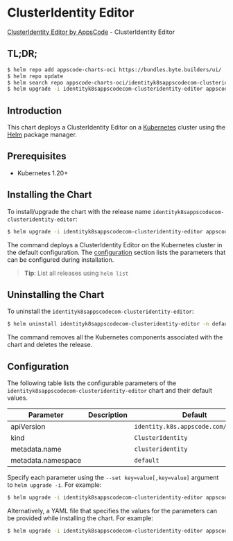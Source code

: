 # ClusterIdentity Editor

[ClusterIdentity Editor by AppsCode](https://appscode.com) - ClusterIdentity Editor

## TL;DR;

```bash
$ helm repo add appscode-charts-oci https://bundles.byte.builders/ui/
$ helm repo update
$ helm search repo appscode-charts-oci/identityk8sappscodecom-clusteridentity-editor --version=v0.7.0
$ helm upgrade -i identityk8sappscodecom-clusteridentity-editor appscode-charts-oci/identityk8sappscodecom-clusteridentity-editor -n default --create-namespace --version=v0.7.0
```

## Introduction

This chart deploys a ClusterIdentity Editor on a [Kubernetes](http://kubernetes.io) cluster using the [Helm](https://helm.sh) package manager.

## Prerequisites

- Kubernetes 1.20+

## Installing the Chart

To install/upgrade the chart with the release name `identityk8sappscodecom-clusteridentity-editor`:

```bash
$ helm upgrade -i identityk8sappscodecom-clusteridentity-editor appscode-charts-oci/identityk8sappscodecom-clusteridentity-editor -n default --create-namespace --version=v0.7.0
```

The command deploys a ClusterIdentity Editor on the Kubernetes cluster in the default configuration. The [configuration](#configuration) section lists the parameters that can be configured during installation.

> **Tip**: List all releases using `helm list`

## Uninstalling the Chart

To uninstall the `identityk8sappscodecom-clusteridentity-editor`:

```bash
$ helm uninstall identityk8sappscodecom-clusteridentity-editor -n default
```

The command removes all the Kubernetes components associated with the chart and deletes the release.

## Configuration

The following table lists the configurable parameters of the `identityk8sappscodecom-clusteridentity-editor` chart and their default values.

|     Parameter      | Description |                     Default                     |
|--------------------|-------------|-------------------------------------------------|
| apiVersion         |             | <code>identity.k8s.appscode.com/v1alpha1</code> |
| kind               |             | <code>ClusterIdentity</code>                    |
| metadata.name      |             | <code>clusteridentity</code>                    |
| metadata.namespace |             | <code>default</code>                            |


Specify each parameter using the `--set key=value[,key=value]` argument to `helm upgrade -i`. For example:

```bash
$ helm upgrade -i identityk8sappscodecom-clusteridentity-editor appscode-charts-oci/identityk8sappscodecom-clusteridentity-editor -n default --create-namespace --version=v0.7.0 --set apiVersion=identity.k8s.appscode.com/v1alpha1
```

Alternatively, a YAML file that specifies the values for the parameters can be provided while
installing the chart. For example:

```bash
$ helm upgrade -i identityk8sappscodecom-clusteridentity-editor appscode-charts-oci/identityk8sappscodecom-clusteridentity-editor -n default --create-namespace --version=v0.7.0 --values values.yaml
```

